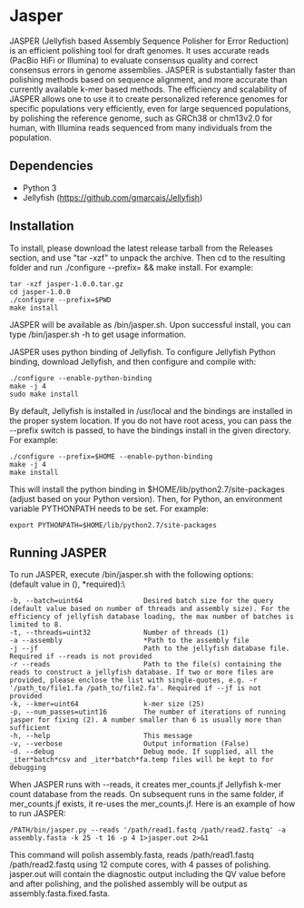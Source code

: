 # Jasper

JASPER (Jellyfish based Assembly Sequence Polisher for Error Reduction) is an efficient polishing tool for draft genomes.  It uses accurate reads (PacBio HiFi or Illumina) to evaluate consensus quality and correct consensus errors in genome assemblies.  JASPER is substantially faster than polishing methods based on sequence alignment, and more accurate than currently available k-mer based methods.  The efficiency and scalability of JASPER allows one to use it to create personalized reference genomes for specific populations very efficiently, even for large sequenced populations, by polishing the reference genome, such as GRCh38 or chm13v2.0 for human, with Illumina reads sequenced from many individuals from the population. 

## Dependencies
* Python 3
* Jellyfish (https://github.com/gmarcais/Jellyfish)

## Installation
To install, please download the latest release tarball from the Releases section, and use "tar -xzf" to unpack the archive.  Then cd to the resulting folder and run ./configure --prefix=<JASPER INSTALLATION FOLDER> && make install.  For example:
```shell
tar -xzf jasper-1.0.0.tar.gz
cd jasper-1.0.0
./configure --prefix=$PWD
make install
```
JASPER will be available as <JASPER INSTALLATION FOLDER>/bin/jasper.sh.  Upon successful install, you can type <JASPER INSTALLATION FOLDER>/bin/jasper.sh -h to get usage information.
    
JASPER uses python binding of Jellyfish. To configure Jellyfish Python binding, download Jellyfish, and then configure and compile with:

```shell
./configure --enable-python-binding 
make -j 4
sudo make install
```
By default, Jellyfish is installed in /usr/local and the bindings are installed in the proper system location. If you do not have root acess, you can pass the --prefix switch is passed, to have the bindings install in the given directory. For example:

```shell
./configure --prefix=$HOME --enable-python-binding
make -j 4
make install
```
This will install the python binding in $HOME/lib/python2.7/site-packages (adjust based on your Python version).
Then, for Python, an environment variable PYTHONPATH needs to be set. For example:

```shell
export PYTHONPATH=$HOME/lib/python2.7/site-packages 
```
    
## Running JASPER
To run JASPER, execute <PATH>/bin/jasper.sh with the following options:\
(default value in (), *required):\
```
-b, --batch=uint64               Desired batch size for the query (default value based on number of threads and assembly size). For the efficiency of jellyfish database loading, the max number of batches is limited to 8.
-t, --threads=uint32             Number of threads (1)
-a --assembly                    *Path to the assembly file
-j --jf                          Path to the jellyfish database file. Required if --reads is not provided
-r --reads                       Path to the file(s) containing the reads to construct a jellyfish database. If two or more files are provided, please enclose the list with single-quotes, e.g. -r '/path_to/file1.fa /path_to/file2.fa'. Required if --jf is not provided
-k, --kmer=uint64                k-mer size (25)
-p, --num_passes=utint16         The number of iterations of running jasper for fixing (2). A number smaller than 6 is usually more than sufficient
-h, --help                       This message
-v, --verbose                    Output information (False)
-d. --debug                      Debug mode. If supplied, all the _iter*batch*csv and _iter*batch*fa.temp files will be kept to for debugging 
```
When JASPER runs with --reads, it creates mer_counts.jf Jellyfish k-mer count database from the reads.  On subsequent runs in the same folder, if mer_counts.jf exists, it re-uses the mer_counts.jf.  Here is an example of how to run JASPER:

```shell
/PATH/bin/jasper.py --reads '/path/read1.fastq /path/read2.fastq' -a assembly.fasta -k 25 -t 16 -p 4 1>jasper.out 2>&1
```
This command will polish assembly.fasta, reads /path/read1.fastq /path/read2.fastq using 12 compute cores, with 4 passes of polishing.  jasper.out will contain the diagnostic output including the QV value before and after polishing, and the polished assembly will be output as assembly.fasta.fixed.fasta.  
